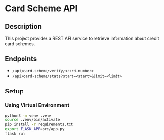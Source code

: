 # Card Scheme API

## Description
This project provides a REST API service to retrieve information about credit card schemes.

## Endpoints
- `/api/card-scheme/verify/<card-number>`
- `/api/card-scheme/stats?start=<start>&limit=<limit>`

## Setup

### Using Virtual Environment
```sh
python3 -m venv .venv
source .venv/bin/activate
pip install -r requirements.txt
export FLASK_APP=src/app.py
flask run